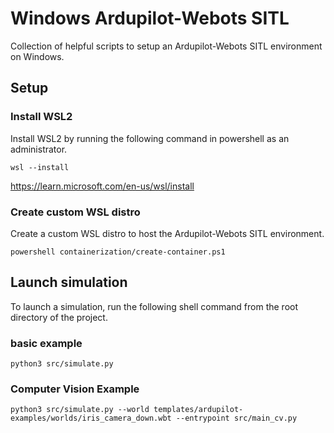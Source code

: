 # Windows Ardupilot-Webots SITL
Collection of helpful scripts to setup an Ardupilot-Webots SITL environment on Windows.

## Setup
### Install WSL2
Install WSL2 by running the following command in powershell as an administrator.

```shell
wsl --install
```
https://learn.microsoft.com/en-us/wsl/install

### Create custom WSL distro
Create a custom WSL distro to host the Ardupilot-Webots SITL environment.

```shell
powershell containerization/create-container.ps1
```

## Launch simulation

To launch a simulation, run the following shell command from the root directory of the project.
### basic example
```shell
python3 src/simulate.py
```

### Computer Vision Example
```shell
python3 src/simulate.py --world templates/ardupilot-examples/worlds/iris_camera_down.wbt --entrypoint src/main_cv.py
```

